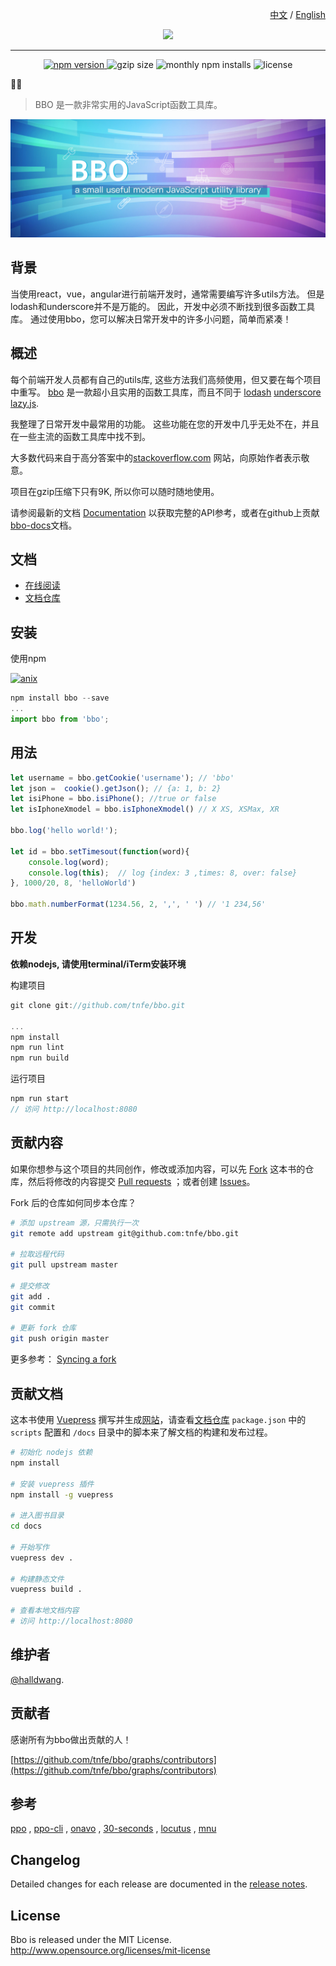 <p align="right"><a href="https://github.com/Tnfe/bbo">中文</a> / <a href="https://github.com/tnfe/bbo/blob/master/README_EN.md">English</a></p>

<div align="center"><img src="https://raw.githubusercontent.com/Tnfe/bbo/master/docs/bbo.png"/></div>

---

<div align="center">
  <a href='https://www.npmjs.com/package/bbo'>
    <img src='https://img.shields.io/npm/v/bbo.svg' alt='npm version' height='18'>
  </a>

  <img src='https://img.shields.io/bundlephobia/minzip/bbo.svg?label=gzip%20size' alt='gzip size' height='18'>

  <img src='https://img.shields.io/npm/dm/bbo.svg?label=npm%20downloads' alt='monthly npm installs' height='18'>

  <img src='https://img.shields.io/badge/license-MIT-blue.svg' alt='license' height='18'>
</div>

🐝🐜

> BBO 是一款非常实用的JavaScript函数工具库。

![bbo-banner](./docs/bbo-banner.png)

## 背景

当使用react，vue，angular进行前端开发时，通常需要编写许多utils方法。 但是lodash和underscore并不是万能的。 因此，开发中必须不断找到很多函数工具库。 通过使用bbo，您可以解决日常开发中的许多小问题，简单而紧凑！

## 概述

每个前端开发人员都有自己的utils库, 这些方法我们高频使用，但又要在每个项目中重写。 [bbo](https://github.com/tnfe/bbo.git) 是一款超小且实用的函数工具库，而且不同于 [lodash](https://github.com/lodash/lodash) [underscore](https://github.com/jashkenas/underscore) [lazy.js](https://github.com/dtao/lazy.js).

我整理了日常开发中最常用的功能。 这些功能在您的开发中几乎无处不在，并且在一些主流的函数工具库中找不到。

大多数代码来自于高分答案中的[stackoverflow.com](https://stackoverflow.com/) 网站，向原始作者表示敬意。

项目在gzip压缩下只有9K, 所以你可以随时随地使用。

请参阅最新的文档 [Documentation](https://github.ahthw.com/bbo/) 以获取完整的API参考，或者在github上贡献[bbo-docs](https://github.com/halldwang/bbo-docs.git)文档。

## 文档

- [在线阅读](https://github.ahthw.com/bbo)
- [文档仓库](https://github.com/halldwang/bbo-docs.git)

## 安装

使用npm

[![anix](https://nodei.co/npm/bbo.png)](https://npmjs.org/package/bbo)

```JavaScript
npm install bbo --save
...
import bbo from 'bbo';
```

## 用法

```JavaScript
let username = bbo.getCookie('username'); // 'bbo'
let json =  cookie().getJson(); // {a: 1, b: 2}
let isiPhone = bbo.isiPhone(); //true or false
let isIphoneXmodel = bbo.isIphoneXmodel() // X XS, XSMax, XR

bbo.log('hello world!');

let id = bbo.setTimesout(function(word){
    console.log(word);
    console.log(this);  // log {index: 3 ,times: 8, over: false}
}, 1000/20, 8, 'helloWorld')

bbo.math.numberFormat(1234.56, 2, ',', ' ') // '1 234,56'
```

## 开发

**依赖nodejs, 请使用terminal/iTerm安装环境**

构建项目

```JavaScript
git clone git://github.com/tnfe/bbo.git

...
npm install
npm run lint
npm run build
```

运行项目

```JavaScript
npm run start
// 访问 http://localhost:8080
```

## 贡献内容

如果你想参与这个项目的共同创作，修改或添加内容，可以先 [Fork](https://github.com/tnfe/bbo) 这本书的仓库，然后将修改的内容提交 [Pull requests](https://github.com/tnfe/bbo/pulls) ；或者创建 [Issues](https://github.com/tnfe/bbo/issues)。

Fork 后的仓库如何同步本仓库？

```bash
# 添加 upstream 源，只需执行一次
git remote add upstream git@github.com:tnfe/bbo.git

# 拉取远程代码
git pull upstream master

# 提交修改
git add .
git commit

# 更新 fork 仓库
git push origin master
```

更多参考： [Syncing a fork](https://help.github.com/articles/syncing-a-fork/)

## 贡献文档

这本书使用 [Vuepress](https://vuepress.vuejs.org/zh/) 撰写并生成[网站](https://github.ahthw.com/bbo/)，请查看[文档仓库](https://github.com/halldwang/bbo-docs.git) `package.json` 中的 `scripts` 配置和 `/docs` 目录中的脚本来了解文档的构建和发布过程。

```bash
# 初始化 nodejs 依赖
npm install

# 安装 vuepress 插件
npm install -g vuepress

# 进入图书目录
cd docs

# 开始写作
vuepress dev .

# 构建静态文件
vuepress build .

# 查看本地文档内容
# 访问 http://localhost:8080

```

## 维护者

[@halldwang](https://github.com/halldwang).

## 贡献者

感谢所有为bbo做出贡献的人！

[https://github.com/tnfe/bbo/graphs/contributors](https://github.com/tnfe/bbo/graphs/contributors)

## 参考

[ppo](https://github.com/a-jie/ppo) , [ppo-cli](https://github.com/halldwang/ppo-cli) , [onavo](https://github.com/halldwang/onavo/tree/master) , [30-seconds](https://github.com/30-seconds) , [locutus](https://locutus.io/) , [mnu](https://github.com/ihtml5/mnu.git)

## Changelog

Detailed changes for each release are documented in the [release notes](https://github.com/tnfe/bbo/releases).

## License

Bbo is released under the MIT License. http://www.opensource.org/licenses/mit-license
